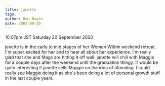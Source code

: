```yaml
---
title: janette
tags: 
author: Rob Nugen
date: 2003-09-20
---
```


<p class=date>10:07pm JST Saturday 20 September 2003</p>

<p>janette is in the early to mid stages of her Woman Within weekend
retreat.  I'm super excited for her and to hear all about her
experience.  I'm really glad that she and Mags are hitting it off
well.  janette will chill with Maggie for a couple days after the
weekend until the graduation thingy.  It would be quite interesting if
janette sells Maggie on the idea of attending.  I could really see
Maggie doing it as she's been doing a lot of personal growth stuff in
the last couple years.</p>

